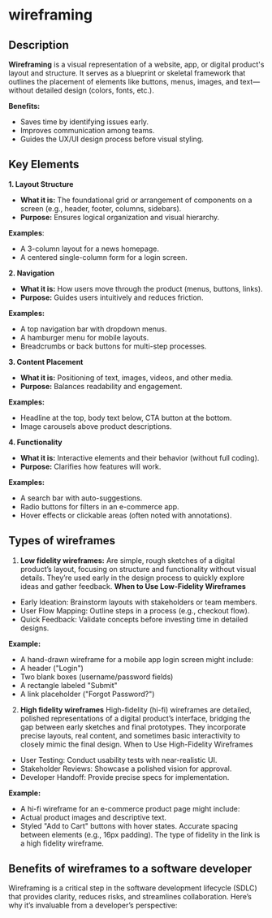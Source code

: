 # wireframing

## Description
**Wireframing** is a visual representation of a website, app, or digital product's layout and structure. It serves as a blueprint or skeletal framework that outlines the placement of elements like buttons, menus, images, and text—without detailed design (colors, fonts, etc.).<br>

**Benefits:**
- Saves time by identifying issues early.
- Improves communication among teams.
- Guides the UX/UI design process before visual styling.

## Key Elements
**1. Layout Structure**
- **What it is:** The foundational grid or arrangement of components on a screen (e.g., header, footer, columns, sidebars).
- **Purpose:** Ensures logical organization and visual hierarchy.<br>

**Examples**:
- A 3-column layout for a news homepage.
- A centered single-column form for a login screen.

**2. Navigation**
- **What it is:** How users move through the product (menus, buttons, links).
- **Purpose:** Guides users intuitively and reduces friction.

**Examples:**
- A top navigation bar with dropdown menus.
- A hamburger menu for mobile layouts.
- Breadcrumbs or back buttons for multi-step processes.

**3. Content Placement**
- **What it is:** Positioning of text, images, videos, and other media.
- **Purpose:** Balances readability and engagement.

**Examples:**
- Headline at the top, body text below, CTA button at the bottom.
- Image carousels above product descriptions.

**4. Functionality**
- **What it is:** Interactive elements and their behavior (without full coding).
- **Purpose:** Clarifies how features will work.

**Examples:**
- A search bar with auto-suggestions.
- Radio buttons for filters in an e-commerce app.
- Hover effects or clickable areas (often noted with annotations).

## Types of wireframes
1. **Low fidelity wireframes:**
  Are simple, rough sketches of a digital product’s layout, focusing on structure and functionality without visual details. They’re used early in the design process to quickly explore ideas and gather feedback.
  **When to Use Low-Fidelity Wireframes**
- Early Ideation: Brainstorm layouts with stakeholders or team members.
- User Flow Mapping: Outline steps in a process (e.g., checkout flow).
- Quick Feedback: Validate concepts before investing time in detailed designs.

**Example:**
- A hand-drawn wireframe for a mobile app login screen might include:
- A header ("Login")
- Two blank boxes (username/password fields)
- A rectangle labeled "Submit"
- A link placeholder ("Forgot Password?")

2. **High fidelity wireframes**
High-fidelity (hi-fi) wireframes are detailed, polished representations of a digital product’s interface, bridging the gap between early sketches and final prototypes. They incorporate precise layouts, real content, and sometimes basic interactivity to closely mimic the final design. When to Use High-Fidelity Wireframes
- User Testing: Conduct usability tests with near-realistic UI.
- Stakeholder Reviews: Showcase a polished vision for approval.
- Developer Handoff: Provide precise specs for implementation.

**Example:**
- A hi-fi wireframe for an e-commerce product page might include:
- Actual product images and descriptive text.
- Styled "Add to Cart" buttons with hover states.
Accurate spacing between elements (e.g., 16px padding).
The type of fidelity in the link is a high fidelity wireframe.

## Benefits of wireframes to a software developer
Wireframing is a critical step in the software development lifecycle (SDLC) that provides clarity, reduces risks, and streamlines collaboration. Here’s why it’s invaluable from a developer’s perspective:
